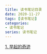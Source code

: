 ```yaml
---
title: 读书笔记目录
date: 2020-11-27
tags: [读书笔记]
categories: 
- 读书笔记
series: 读书笔记
---
```


[1. 早起的奇迹](https://beat-the-buzzer.github.io/2020/11/27/reading-tips-1)

